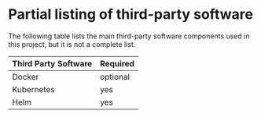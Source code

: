# Partial listing of third-party software

The following table lists the main third-party software components used in this project, but it is not a complete list.

| Third Party Software | Required |
| :------------------- | -------- |
| Docker               | optional |
| Kubernetes           | yes      |
| Helm                 | yes      |
